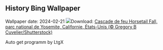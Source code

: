 ## History Bing Wallpaper
Wallpaper date: 2024-02-21
![](https://www.bing.com/th?id=OHR.YosemiteFirefall_FR-FR7214097906_UHD.jpg&w=1000)Download: [Cascade de feu Horsetail Fall, parc national de Yosemite, Californie, États-Unis (© Gregory B Cuvelier/Shutterstock)](https://www.bing.com/th?id=OHR.YosemiteFirefall_FR-FR7214097906_UHD.jpg)

Auto get programm by LtgX
